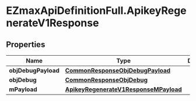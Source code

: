 # EZmaxApiDefinitionFull.ApikeyRegenerateV1Response

## Properties

Name | Type | Description | Notes
------------ | ------------- | ------------- | -------------
**objDebugPayload** | [**CommonResponseObjDebugPayload**](CommonResponseObjDebugPayload.md) |  | 
**objDebug** | [**CommonResponseObjDebug**](CommonResponseObjDebug.md) |  | [optional] 
**mPayload** | [**ApikeyRegenerateV1ResponseMPayload**](ApikeyRegenerateV1ResponseMPayload.md) |  | 


